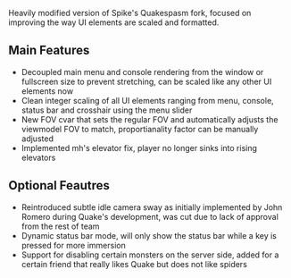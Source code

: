 Heavily modified version of Spike's Quakespasm fork, focused on improving the way UI elements are scaled and formatted.

## Main Features
- Decoupled main menu and console rendering from the window or fullscreen size to prevent stretching, can be scaled like any other UI elements now
- Clean integer scaling of all UI elements ranging from menu, console, status bar and crosshair using the menu slider
- New FOV cvar that sets the regular FOV and automatically adjusts the viewmodel FOV to match, proportianality factor can be manually adjusted
- Implemented mh's elevator fix, player no longer sinks into rising elevators

## Optional Feautres
- Reintroduced subtle idle camera sway as initially implemented by John Romero during Quake's development, was cut due to lack of approval from the rest of team
- Dynamic status bar mode, will only show the status bar while a key is pressed for more immersion
- Support for disabling certain monsters on the server side, added for a certain friend that really likes Quake but does not like spiders
